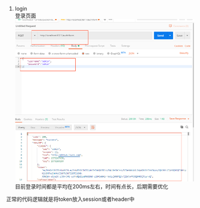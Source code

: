 1. login    
登录页面
 ![登录页面](etc/login_page.png)
 目前登录时间都是平均在200ms左右，时间有点长，后期需要优化
 
正常的代码逻辑就是将token放入session或者header中

 